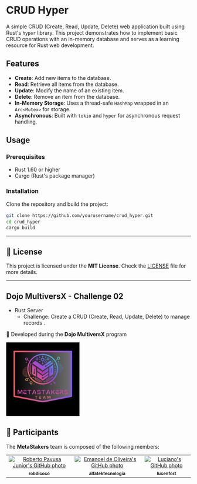 # CRUD Hyper

A simple CRUD (Create, Read, Update, Delete) web application built using Rust's `hyper` library. This project demonstrates how to implement basic CRUD operations with an in-memory database and serves as a learning resource for Rust web development.

## Features

-   **Create**: Add new items to the database.
-   **Read**: Retrieve all items from the database.
-   **Update**: Modify the name of an existing item.
-   **Delete**: Remove an item from the database.
-   **In-Memory Storage**: Uses a thread-safe `HashMap` wrapped in an `Arc<Mutex>` for storage.
-   **Asynchronous**: Built with `tokio` and `hyper` for asynchronous request handling.

## Usage

### Prerequisites

-   Rust 1.60 or higher
-   Cargo (Rust's package manager)

### Installation

Clone the repository and build the project:

```bash
git clone https://github.com/yourusername/crud_hyper.git
cd crud_hyper
cargo build
```

---

## <a id="license"></a>📜 License

This project is licensed under the **MIT License**. Check the [LICENSE](./LICENSE) file for more details.

---

## Dojo MultiversX - Challenge 02

-   Rust Server
    -   Challenge: Create a CRUD (Create, Read, Update, Delete) to manage records .

<p align="left">🌟 Developed during the <strong>Dojo MultiversX</strong> program</p>

<p align="left">
  <img src="img/logometa.png" alt="Dojo MultiversX logo" width="200">
</p>

## <a id="participants"></a>👥 Participants

The **MetaStakers** team is composed of the following members:

<div align="left">
  <table>
    <tr>
      <td align="center">
        <a href="https://github.com/robdicoco">
          <img src="https://avatars.githubusercontent.com/u/24412372?v=4" width="100px" alt="Roberto Pavusa Junior's GitHub photo"/><br>
          <sub><b>robdicoco</b></sub>
        </a>
      </td>
      <td align="center">
        <a href="https://github.com/alfatektecnologia">
          <img src="https://avatars.githubusercontent.com/u/58711434?v=4" width="100px" alt="Emanoel de Oliveira's GitHub photo"/><br>
          <sub><b>alfatektecnologia</b></sub>
        </a>
      </td>
      <td align="center">
        <a href="https://github.com/lucenfort">
          <img src="https://avatars.githubusercontent.com/u/55037889?v=4" width="100px" alt="Luciano's GitHub photo"/><br>
          <sub><b>lucenfort</b></sub>
        </a>
      </td>
    </tr>
  </table>
</div>
